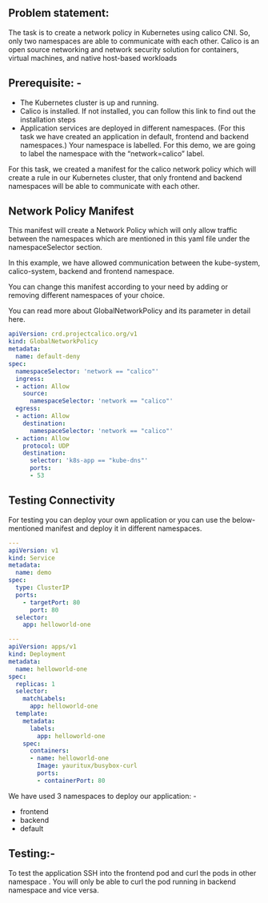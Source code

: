 ## Problem statement:
The task is to create a network policy in Kubernetes using calico CNI. So, only two namespaces are able to communicate with each other. Calico is an open source networking and network security solution for containers, virtual machines, and native host-based workloads

## Prerequisite: -
- The Kubernetes cluster is up and running.
- Calico is installed. If not installed, you can follow this link to find out the installation steps
- Application services are deployed in different namespaces. (For this task we have created an application in default, frontend and backend namespaces.)
Your namespace is labelled. For this demo, we are going to label the namespace with the “network=calico” label.

For this task, we created a manifest for the calico network policy which will create a rule in our Kubernetes cluster, that only frontend and backend namespaces will be able to communicate with each other. 

## Network Policy Manifest 
This manifest will create a Network Policy which will only allow traffic between the namespaces which are mentioned in this yaml file under the namespaceSelector section.

In this example, we have allowed communication between the kube-system, calico-system, backend and frontend namespace.

You can change this manifest according to your need by adding or removing different namespaces of your choice.

You can read more about GlobalNetworkPolicy and its parameter in detail here.

```yaml
apiVersion: crd.projectcalico.org/v1
kind: GlobalNetworkPolicy
metadata:
  name: default-deny
spec:
  namespaceSelector: 'network == "calico"'
  ingress:
  - action: Allow
    source:
      namespaceSelector: 'network == "calico"'
  egress:
  - action: Allow
    destination:
      namespaceSelector: 'network == "calico"'
  - action: Allow
    protocol: UDP
    destination:
      selector: 'k8s-app == "kube-dns"'
      ports:
      - 53
```

## Testing Connectivity
For testing you can deploy your own application or you can use the below-mentioned manifest and deploy it in different namespaces.
```yaml
---
apiVersion: v1
kind: Service
metadata:
  name: demo
spec:
  type: ClusterIP
  ports:
    - targetPort: 80
      port: 80
  selector:
    app: helloworld-one

---
apiVersion: apps/v1
kind: Deployment
metadata:
  name: helloworld-one
spec:
  replicas: 1
  selector:
    matchLabels:
      app: helloworld-one
  template:
    metadata:
      labels:
        app: helloworld-one
    spec:
      containers:
      - name: helloworld-one
        Image: yauritux/busybox-curl
        ports:
        - containerPort: 80
```

We have used 3 namespaces to deploy our application: -
- frontend
- backend
- default

## Testing:-
To test the application SSH into the frontend pod and curl the pods in other namespace . You will only be able to curl the pod running in backend namespace and vice versa.
